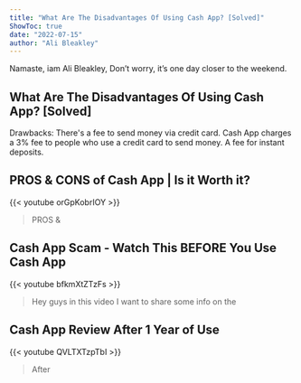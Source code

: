 ```yaml
---
title: "What Are The Disadvantages Of Using Cash App? [Solved]"
ShowToc: true 
date: "2022-07-15"
author: "Ali Bleakley" 
---
```


Namaste, iam Ali Bleakley, Don’t worry, it’s one day closer to the weekend.
## What Are The Disadvantages Of Using Cash App? [Solved]
Drawbacks: There's a fee to send money via credit card. Cash App charges a 3% fee to people who use a credit card to send money. A fee for instant deposits.

## PROS & CONS of Cash App | Is it Worth it?
{{< youtube orGpKobrIOY >}}
>PROS & 

## Cash App Scam - Watch This BEFORE You Use Cash App
{{< youtube bfkmXtZTzFs >}}
>Hey guys in this video I want to share some info on the 

## Cash App Review After 1 Year of Use
{{< youtube QVLTXTzpTbI >}}
>After 

